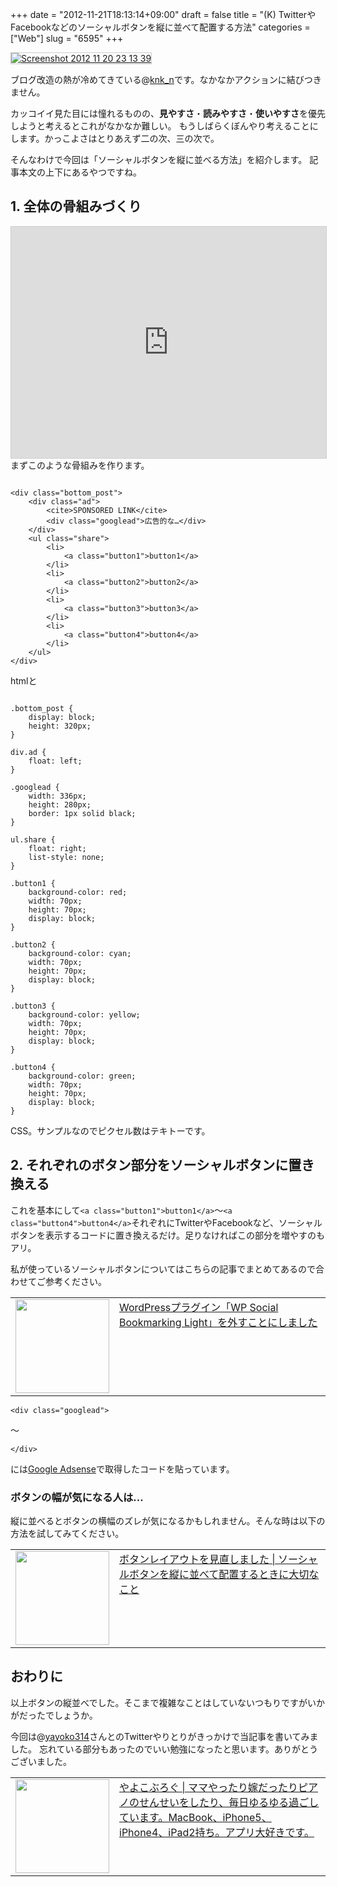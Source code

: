 +++
date = "2012-11-21T18:13:14+09:00"
draft = false
title = "(K) TwitterやFacebookなどのソーシャルボタンを縦に並べて配置する方法"
categories = ["Web"]
slug = "6595"
+++

<div class="center"><a href="https://knk-n.com/images/2012/11/screenshot_2012-11-20_23.13.39.jpg"><img src="https://knk-n.com/images/2012/11/screenshot_2012-11-20_23.13.39.jpg" alt="Screenshot 2012 11 20 23 13 39" title="screenshot_2012-11-20_23.13.39.jpg" border="1" width="" height="" style="border: 1px solid #ccc;" /></a></div>

ブログ改造の熱が冷めてきている@<a href="https://twitter.com/knk_n" target="_blank">knk_n</a>です。なかなかアクションに結びつきません。

カッコイイ見た目には憧れるものの、<strong>見やすさ</strong>・<strong>読みやすさ</strong>・<strong>使いやすさ</strong>を優先しようと考えるとこれがなかなか難しい。
もうしばらくぼんやり考えることにします。かっこよさはとりあえず二の次、三の次で。

そんなわけで今回は「ソーシャルボタンを縦に並べる方法」を紹介します。
記事本文の上下にあるやつですね。<!--more--><h2>1. 全体の骨組みづくり</h2>
<iframe style="width: 100%; height: 370px; border: 1px solid #ccc;" src="http://jsfiddle.net/knkn/H5n9K/3/embedded/result,html,css" allowfullscreen="allowfullscreen" frameborder="0"></iframe>
まずこのような骨組みを作ります。

<pre><code>
&lt;div class=&quot;bottom_post&quot;&gt;
    &lt;div class=&quot;ad&quot;&gt;
        &lt;cite&gt;SPONSORED LINK&lt;/cite&gt;
        &lt;div class=&quot;googlead&quot;&gt;広告的な&hellip;&lt;/div&gt;
    &lt;/div&gt;
    &lt;ul class=&quot;share&quot;&gt;
        &lt;li&gt;
            &lt;a class=&quot;button1&quot;&gt;button1&lt;/a&gt;
        &lt;/li&gt;
        &lt;li&gt;
            &lt;a class=&quot;button2&quot;&gt;button2&lt;/a&gt;
        &lt;/li&gt;
        &lt;li&gt;
            &lt;a class=&quot;button3&quot;&gt;button3&lt;/a&gt;
        &lt;/li&gt;
        &lt;li&gt;
            &lt;a class=&quot;button4&quot;&gt;button4&lt;/a&gt;
        &lt;/li&gt;
    &lt;/ul&gt;
&lt;/div&gt;
</code></pre>
htmlと

<pre><code class="css">
.bottom_post {
    display: block;
    height: 320px;
}

div.ad {
    float: left;
}

.googlead {
    width: 336px;
    height: 280px;
    border: 1px solid black; 
}

ul.share {
    float: right;
    list-style: none;
}

.button1 {
    background-color: red;
    width: 70px;
    height: 70px;
    display: block;
}

.button2 {
    background-color: cyan;
    width: 70px;
    height: 70px;
    display: block;
}

.button3 {
    background-color: yellow;
    width: 70px;
    height: 70px;
    display: block;
}

.button4 {
    background-color: green;
    width: 70px;
    height: 70px;
    display: block;
}
</code></pre>
CSS。サンプルなのでピクセル数はテキトーです。

<h2>2. それぞれのボタン部分をソーシャルボタンに置き換える</h2>
これを基本にして<code>&lt;a class=&quot;button1&quot;&gt;button1&lt;/a&gt;</code>〜<code>&lt;a class=&quot;button4&quot;&gt;button4&lt;/a&gt;</code>それぞれにTwitterやFacebookなど、ソーシャルボタンを表示するコードに置き換えるだけ。足りなければこの部分を増やすのもアリ。

私が使っているソーシャルボタンについてはこちらの記事でまとめてあるので合わせてご参考ください。
<table width="100%"><td valign="top" width="150"><a href="http://knk-n.com/2012/02/26/goodbye_wp-social-bookmarking-light/" target="_blank"><img border="0" src="https://knk-n.com/images/2012/11/screenshot_2012-11-20_23.14.18.jpg" alt="" width="150" height="" /></a></td><td valign="top"><a href="http://knk-n.com/2012/02/26/goodbye_wp-social-bookmarking-light/" target="_blank">WordPressプラグイン「WP Social Bookmarking Light」を外すことにしました</a><script type="text/javascript">var url = "http://knk-n.com/2012/02/26/goodbye_wp-social-bookmarking-light/";</script><script src="http://api.b.st-hatena.com/entry.count?url=http://knk-n.com/2012/02/26/goodbye_wp-social-bookmarking-light/&callback=hatebTxt"></script>
</table>

<pre><code>&lt;div class=&quot;googlead&quot;&gt;</code></pre>〜<pre><code>&lt;/div&gt;</code></pre>には<a href="http://www.google.com/adsense/?hl=ja" target="_blank">Google Adsense</a>で取得したコードを貼っています。

<h3>ボタンの幅が気になる人は…</h3>
縦に並べるとボタンの横幅のズレが気になるかもしれません。そんな時は以下の方法を試してみてください。

<table width="100%"><td valign="top" width="150"><a href="http://knk-n.com/2012/04/20/how_to_customize_button_layout/" target="_blank"><img border="0" src="https://knk-n.com/images/2012/04/how_to_customize_button_layout1.jpg" alt="" width="150" height="" /></a></td><td valign="top"><a href="http://knk-n.com/2012/04/20/how_to_customize_button_layout/" target="_blank">ボタンレイアウトを見直しました | ソーシャルボタンを縦に並べて配置するときに大切なこと</a><script type="text/javascript">var url = "http://knk-n.com/2012/04/20/how_to_customize_button_layout/";</script><script src="http://api.b.st-hatena.com/entry.count?url=http://knk-n.com/2012/04/20/how_to_customize_button_layout/&callback=hatebTxt"></script>
</table>

<h2>おわりに</h2>
以上ボタンの縦並べでした。そこまで複雑なことはしていないつもりですがいかがだったでしょうか。

今回は@<a href="https://twitter.com/yayoko314" target="_blank">yayoko314</a>さんとのTwitterやりとりがきっかけで当記事を書いてみました。
忘れている部分もあったのでいい勉強になったと思います。ありがとうございました。

<table width="100%"><td valign="top" width="150"><a href="http://yayoko314.com/" target="_blank"><img border="0" src="http://capture.heartrails.com/160x140/?http://yayoko314.com/" alt="" width="150" height="" /></a></td><td valign="top"><a href="http://yayoko314.com/" target="_blank">やよこぶろぐ | ママやったり嫁だったりピアノのせんせいをしたり、毎日ゆるゆる過ごしています。MacBook、iPhone5、iPhone4、iPad2持ち。アプリ大好きです。</a><script type="text/javascript">var url = "http://yayoko314.com/";</script><script src="http://api.b.st-hatena.com/entry.count?url=http://yayoko314.com/&callback=hatebTxt"></script>
</table>
